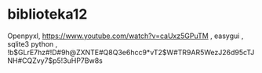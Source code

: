# biblioteka12
Openpyxl, https://www.youtube.com/watch?v=caUxz5GPuTM ,
easygui ,
sqlite3 python ,
!b$GLrE7hz#!D#9h@ZXNTE#Q8Q3e6hcc9*vT2$W#TR9AR5WezJ26d95cTJNH#CQZvy7$p5!3uHP7Bw8s